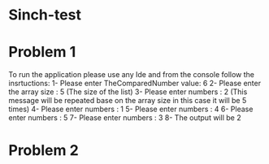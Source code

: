 # Sinch-test
# Problem 1
  To run the application please use any Ide and from the console follow the insrtuctions:
   1- Please enter TheComparedNumber value: 6
   2- Please enter the array size : 5 (The size of the list)
   3- Please enter numbers :  2 (This message will be repeated base on the array size in this case it will be 5 times)
   4- Please enter numbers :  1
   5- Please enter numbers :  4
   6- Please enter numbers :  5
   7- Please enter numbers :  3
   8- The output will be 2
# Problem 2 
